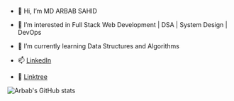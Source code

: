 
- 👋 Hi, I’m MD ARBAB SAHID
- 👀 I’m interested in Full Stack Web Development | DSA | System Design | DevOps
- 🌱 I’m currently learning Data Structures and Algorithms

- 📫 [LinkedIn](https://www.linkedin.com/in/md-arbab-sahid/)
- 🌱 [Linktree](https://linktr.ee/Arbab1207)

![Arbab's GitHub stats](https://github-readme-stats.vercel.app/api?username=MD-ARBAB-SAHID&count_private=true&theme=radical)
<!---
MD-ARBAB-SAHID/MD-ARBAB-SAHID is a ✨ special ✨ repository because its `README.md` (this file) appears on your GitHub profile.
You can click the Preview link to take a look at your changes.
--->
